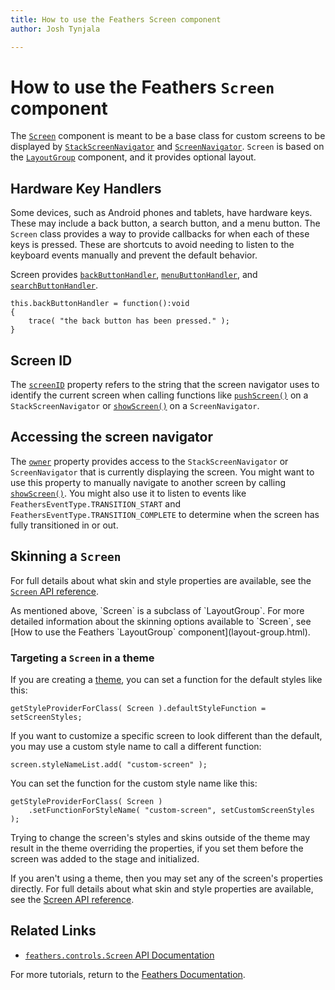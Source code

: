 ```yaml
---
title: How to use the Feathers Screen component  
author: Josh Tynjala

---
```

# How to use the Feathers `Screen `component

The [`Screen`](../api-reference/feathers/controls/Screen.html) component is meant to be a base class for custom screens to be displayed by [`StackScreenNavigator`](stack-screen-navigator.html) and [`ScreenNavigator`](screen-navigator). `Screen` is based on the [`LayoutGroup`](layout-group.html) component, and it provides optional layout.

## Hardware Key Handlers

Some devices, such as Android phones and tablets, have hardware keys. These may include a back button, a search button, and a menu button. The `Screen` class provides a way to provide callbacks for when each of these keys is pressed. These are shortcuts to avoid needing to listen to the keyboard events manually and prevent the default behavior.

Screen provides [`backButtonHandler`](../api-reference/feathers/controls/Screen.html#backButtonHandler), [`menuButtonHandler`](../api-reference/feathers/controls/Screen.html#menuButtonHandler), and [`searchButtonHandler`](../api-reference/feathers/controls/Screen.html#searchButtonHandler).

``` code
this.backButtonHandler = function():void
{
    trace( "the back button has been pressed." );
}
```

## Screen ID

The [`screenID`](../api-reference/feathers/controls/Screen.html#screenID) property refers to the string that the screen navigator uses to identify the current screen when calling functions like [`pushScreen()`](../api-reference/feathers/controls/StackScreenNavigator.html#pushScreen()) on a `StackScreenNavigator` or [`showScreen()`](../api-reference/feathers/controls/ScreenNavigator.html#showScreen()) on a `ScreenNavigator`.

## Accessing the screen navigator

The [`owner`](../api-reference/feathers/controls/Screen.html#owner) property provides access to the `StackScreenNavigator` or `ScreenNavigator` that is currently displaying the screen. You might want to use this property to manually navigate to another screen by calling [`showScreen()`](../api-reference/feathers/controls/ScreenNavigator.html#showScreen()). You might also use it to listen to events like `FeathersEventType.TRANSITION_START` and `FeathersEventType.TRANSITION_COMPLETE` to determine when the screen has fully transitioned in or out.

## Skinning a `Screen`

For full details about what skin and style properties are available, see the [`Screen` API reference](../api-reference/feathers/controls/Screen.html).

<aside class="info">As mentioned above, `Screen` is a subclass of `LayoutGroup`. For more detailed information about the skinning options available to `Screen`, see [How to use the Feathers `LayoutGroup` component](layout-group.html).</aside>

### Targeting a `Screen` in a theme

If you are creating a [theme](themes.html), you can set a function for the default styles like this:

``` code
getStyleProviderForClass( Screen ).defaultStyleFunction = setScreenStyles;
```

If you want to customize a specific screen to look different than the default, you may use a custom style name to call a different function:

``` code
screen.styleNameList.add( "custom-screen" );
```

You can set the function for the custom style name like this:

``` code
getStyleProviderForClass( Screen )
    .setFunctionForStyleName( "custom-screen", setCustomScreenStyles );
```

Trying to change the screen's styles and skins outside of the theme may result in the theme overriding the properties, if you set them before the screen was added to the stage and initialized.

If you aren't using a theme, then you may set any of the screen's properties directly. For full details about what skin and style properties are available, see the [Screen API reference](../api-reference/feathers/controls/Screen.html).

## Related Links

-   [`feathers.controls.Screen` API Documentation](../api-reference/feathers/controls/Screen.html)

For more tutorials, return to the [Feathers Documentation](index.html).


